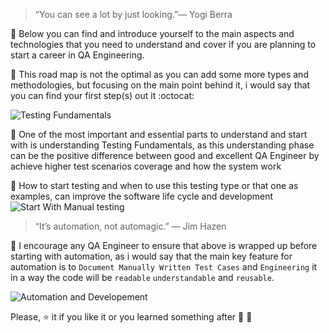 
> “You can see a lot by just looking.”— Yogi Berra

:closed_book: Below you can find and introduce yourself to the main aspects and technologies that you need to understand and cover if you are planning to start a career in QA Engineering.

:closed_book: This road map is not the optimal as you can add some more types and methodologies, but focusing on the main point behind it, i would say that you can find your first step(s) out it :octocat:

                  
![Testing Fundamentals](https://i.imgur.com/T1SrLWr.png?2)
 
 :bug: One of the most important and essential parts to understand and start with is understanding Testing Fundamentals, as this understanding phase can be the positive difference between good and excellent QA Engineer by achieve higher test scenarios coverage and how the system work
 
 :bug: How to start testing and when to use this testing type or that one as examples, can improve the software life cycle and development                        
![Start With Manual testing](https://i.imgur.com/ifRhnEo.png)




> “It’s automation, not automagic.” — Jim Hazen

:crystal_ball: I encourage any QA Engineer to ensure that above is wrapped up before starting with automation, as i would say that the main key feature for automation is to `Document Manually Written Test Cases`  and `Engineering` it in a way the code will be `readable` `understandable` and `reusable`.
 
                      
![Automation and Developement](https://i.imgur.com/Hbc9XfG.png)

 
Please, :star: it if you like it or you learned something after :clap: :clap: 
